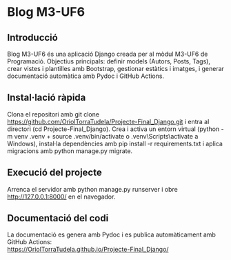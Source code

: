 # Blog M3-UF6

## Introducció  
Blog M3-UF6 és una aplicació Django creada per al mòdul M3-UF6 de Programació. 
Objectius principals: definir models (Autors, Posts, Tags), crear vistes i plantilles amb Bootstrap, 
gestionar estàtics i imatges, i generar documentació automàtica amb Pydoc i GitHub Actions.

## Instal·lació ràpida  
Clona el repositori amb git clone https://github.com/OriolTorraTudela/Projecte-Final_Django.git
i entra al directori (cd Projecte-Final_Django). 
Crea i activa un entorn virtual (python -m venv .venv + source .venv/bin/activate o .venv\Scripts\activate a Windows),
instal·la dependències amb pip install -r requirements.txt i aplica migracions amb python manage.py migrate.

## Execució del projecte  
Arrenca el servidor amb python manage.py runserver i obre http://127.0.0.1:8000/ en el navegador.

## Documentació del codi  
La documentació es genera amb Pydoc i es publica automàticament amb GitHub Actions:  
https://OriolTorraTudela.github.io/Projecte-Final_Django/

